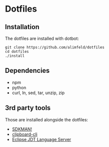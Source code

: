 # Dotfiles

## Installation

The dotfiles are installed with dotbot:

```shell
git clone https://github.com/alimfeld/dotfiles
cd dotfiles
./install
```

## Dependencies

- npm
- python
- curl, ln, sed, tar, unzip, zip

## 3rd party tools

Those are installed alongside the dotfiles:

- [SDKMAN!](https://sdkman.io)
- [clipboard-cli](https://github.com/sindresorhus/clipboard-cli)
- [Eclipse JDT Language Server](https://projects.eclipse.org/projects/eclipse.jdt.ls)
